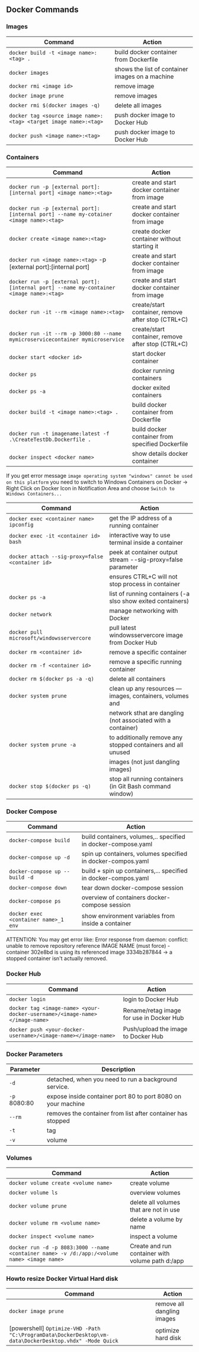 ## Docker Commands


### Images

| Command                                                                                        |               Action                                          |
|------------------------------------------------------------------------------------------------|---------------------------------------------------------------|
|`docker build -t <image name>:<tag> .`                                                          | build docker container from Dockerfile                        |
|`docker images`                                                                                 | shows the list of container images on a machine               |
|`docker rmi <image id>`                                                                         | remove image                                                  |
|`docker image prune`                                                                            | remove images                                                 |
|`docker rmi $(docker images -q)`                                                                | delete all images                                             |
|`docker tag <source image name>:<tag> <target image name>:<tag>`                                | push docker image to Docker Hub                               |
|`docker push <image name>:<tag>`                                                                | push docker image to Docker Hub                               |

### Containers

| Command                                                                                        |               Action                                          |
|------------------------------------------------------------------------------------------------|---------------------------------------------------------------|
|`docker run -p [external port]:[internal port] <image name>:<tag>`                              | create and start docker container from image                  |
|`docker run -p [external port]:[internal port] --name my-cotainer <image name>:<tag>`           | create and start docker container from image                  |
|`docker create <image name>:<tag>`                                                              | create docker container without starting it                   |
|`docker run <image name>:<tag>` -p [external port]:[internal port]                              | create and start docker container from image                  |
|`docker run -p [external port]:[internal port] --name my-container <image name>:<tag>`          | create and start docker container from image                  |
|`docker run -it --rm <image name>:<tag>`                                                        | create/start container, remove after stop (CTRL+C)            |
|`docker run -it --rm -p 3000:80 --name mymicroservicecontainer mymicroservice`                  | create/start container, remove after stop (CTRL+C)            |
|`docker start <docker id>`                                                                      | start docker container                                        |
|`docker ps`                                                                                     | docker running containers                                     |
|`docker ps -a`                                                                                  | docker exited containers                                      |
|`docker build -t <image name>:<tag> .`                                                          | build docker container from Dockerfile                        |
|`docker run -t imagename:latest -f .\CreateTestDb.Dockerfile .`                                 | build docker container from specified Dockerfile              |
|`docker inspect <docker name>`                                                                  | show details docker container                                 |

If you get error message `image operating system "windows" cannot be used on this platform` you need to switch to
Windows Containers on Docker -> Right Click on Docker Icon in Notification Area and choose `Switch to Windows Containers...`

| Command                                                                                        |               Action                                          |
|------------------------------------------------------------------------------------------------|---------------------------------------------------------------|
|`docker exec <container name> ipconfig`                                                         | get the IP address of a running container                     |
|`docker exec -it <container id> bash`                                                           | interactive way to use terminal inside a container            |
|`docker attach --sig-proxy=false <container id>`                                                | peek at container output stream --sig-proxy=false parameter   |
|                                                                                                | ensures CTRL+C will not stop process in container             |
|`docker ps -a`                                                                                  | list of running containers (-a slso show exited containers)   |
|`docker network`                                                                                | manage networking with Docker                                 |
|`docker pull microsoft/windowsservercore`                                                       | pull latest windowsservercore image from Docker Hub           |
|`docker rm <container id>`                                                                      | remove a specific container                                   |
|`docker rm -f <container id>`                                                                   | remove a specific running container                           |
|`docker rm $(docker ps -a -q)`                                                                  | delete all containers                                         |
|`docker system prune`                                                                           | clean up any resources — images, containers, volumes and      |
|                                                                                                | network sthat are dangling (not associated with a container)  |
|`docker system prune -a`                                                                        | to additionally remove any stopped containers and all unused  |
|                                                                                                | images (not just dangling images)                             |
|`docker stop $(docker ps -q)`                                                                   | stop all running containers  (in Git Bash command window)     |

### Docker Compose

| Command                                                                                        |               Action                                          |
|------------------------------------------------------------------------------------------------|---------------------------------------------------------------|
|`docker-compose build`                                                                          | build containers, volumes,.. specified in docker-compose.yaml |
|`docker-compose up -d`                                                                          | spin up containers, volumes specified in docker-compos.yaml   |
|`docker-compose up --build -d`                                                                  | build + spin up containers,... specified in docker-compos.yaml|
|`docker-compose down`                                                                           | tear down docker-compose session                              |
|`docker-compose ps`                                                                             | overview of containers docker-compose session                 |
|`docker exec <container name>_1 env`                                                            | show environment variables from inside a container            |

ATTENTION: You may get error like: Error response from daemon: conflict: unable to remove repository reference IMAGE NAME  (must force) -
container 302e8bd is using its referenced image 3334b287844 -> a stopped container isn't actually removed.

### Docker Hub

| Command                                                                                        |               Action                                          |
|------------------------------------------------------------------------------------------------|---------------------------------------------------------------|
|`docker login`                                                                                  | login to Docker Hub                                           |
|`docker tag <image-name> <your-docker-username>/<image-name></image-name>`                      | Rename/retag image for use in Docker Hub                      |
|`docker push <your-docker-username>/<image-name></image-name>`                                  | Push/upload the image to Docker Hub                           |


### Docker Parameters

| Parameter                                                                                      |               Description                                     |
|------------------------------------------------------------------------------------------------|---------------------------------------------------------------|
|`-d`                                                                                            | detached, when you need to run a background service.          |
|`-p` 8080:80                                                                                    | expose inside container port 80 to port 8080 on your machine  |
|`--rm`                                                                                          | removes the container from list after container has stopped   |
|`-t`                                                                                            | tag                                                           |
|`-v`                                                                                            | volume                                                        |

### Volumes

| Command                                                                                        |               Action                                          |
|------------------------------------------------------------------------------------------------|---------------------------------------------------------------|
|`docker volume create <volume name>`                                                            | create volume                                                 |
|`docker volume ls`                                                                              | overview volumes                                              |
|`docker volume prune`                                                                           | delete all volumes that are not in use                        |
|`docker volume rm <volume name>`                                                                | delete a volume by name                                       |
|`docker inspect <volume name>`                                                                  | inspect a volume                                              |
|`docker run -d -p 8083:3000 --name <container name> -v /d:/app:/<volume name> <image name>`     | Create and run container with volume path d:/app              |

### Howto resize Docker Virtual Hard disk

| Command                                                                                                   |               Action                               |
|-----------------------------------------------------------------------------------------------------------|----------------------------------------------------|
|`docker image prune`                                                                                       | remove all dangling images                         |
| [powershell] `Optimize-VHD -Path "C:\ProgramData\DockerDesktop\vm-data\DockerDesktop.vhdx" -Mode Quick`   | optimize hard disk                                 |
